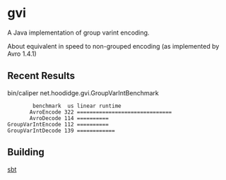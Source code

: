 gvi
========

A Java implementation of group varint encoding.

About equivalent in speed to non-grouped encoding (as implemented by Avro 1.4.1)

Recent Results
--------
bin/caliper net.hoodidge.gvi.GroupVarIntBenchmark

            benchmark  us linear runtime
           AvroEncode 322 ==============================
           AvroDecode 114 ==========
    GroupVarIntEncode 112 ==========
    GroupVarIntDecode 139 ============

Building
--------

[sbt](http://code.google.com/p/simple-build-tool/)

